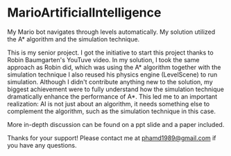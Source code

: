 MarioArtificialIntelligence
===========================

My Mario bot navigates through levels automatically. My solution utilized the A* algorithm and the simulation technique.

This is my senior project. I got the initiative to start this project thanks to Robin Baumgarten's YouTuve video. In my
solution, I took the same approach as Robin did, which was using the A* algorithm together with the simulation technique
I also reused his physics engine (LevelScene) to run simulation. Although I didn't contribute anything new to the 
solution, my biggest achievement were to fully understand how the simulation technique dramatically enhance the 
performance of A*. This led me to an important realization: AI is not just about an algorithm, it needs something else 
to complement the algorithm, such as the simulation technique in this case.

More in-depth discussion can be found on a ppt slide and a paper included.

Thanks for your support! Please contact me at phamd1989@gmail.com if you have any questions.
